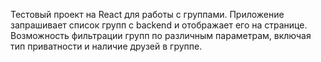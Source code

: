 Тестовый проект на React для работы с группами. Приложение запрашивает список групп с backend и отображает его на странице. Возможность фильтрации групп по различным параметрам, включая тип приватности и наличие друзей в группе.